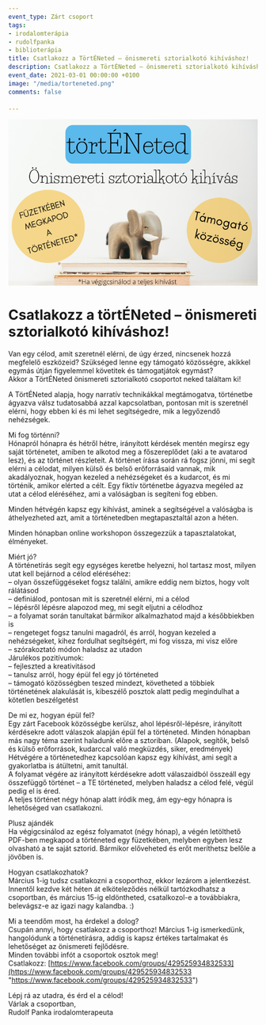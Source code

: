 ```yaml
---
event_type: Zárt csoport
tags:
- irodalomterápia
- rudolfpanka
- biblioterápia
title: Csatlakozz a TörtÉNeted – önismereti sztorialkotó kihíváshoz!
description: Csatlakozz a TörtÉNeted – önismereti sztorialkotó kihíváshoz!
event_date: 2021-03-01 00:00:00 +0100
image: "/media/torteneted.png"
comments: false

---
```

![](/media/torteneted.png)

# Csatlakozz a törtÉNeted – önismereti sztorialkotó kihíváshoz!

Van egy célod, amit szeretnél elérni, de úgy érzed, nincsenek hozzá megfelelő eszközeid? Szükséged lenne egy támogató közösségre, akikkel egymás útján figyelemmel követitek és támogatjátok egymást?  
Akkor a TörtÉNeted önismereti sztorialkotó csoportot neked találtam ki!

A TörtÉNeted alapja, hogy narratív technikákkal megtámogatva, történetbe ágyazva válsz tudatosabbá azzal kapcsolatban, pontosan mit is szeretnél elérni, hogy ebben ki és mi lehet segítségedre, mik a legyőzendő nehézségek.

Mi fog történni?  
Hónapról hónapra és hétről hétre, irányított kérdések mentén megírsz egy saját történetet, amiben te alkotod meg a főszereplődet (aki a te avatarod lesz), és az történet részleteit. A történet írása során rá fogsz jönni, mi segít elérni a célodat, milyen külső és belső erőforrásaid vannak, mik akadályoznak, hogyan kezeled a nehézségeket és a kudarcot, és mi történik, amikor elérted a célt. Egy fiktív történetbe ágyazva megéled az utat a célod eléréséhez, ami a valóságban is segíteni fog ebben.

Minden hétvégén kapsz egy kihívást, aminek a segítségével a valóságba is áthelyezheted azt, amit a történetedben megtapasztaltál azon a héten.

Minden hónapban online workshopon összegezzük a tapasztalatokat, élményeket.

Miért jó?  
A történetírás segít egy egységes keretbe helyezni, hol tartasz most, milyen utat kell bejárnod a célod eléréséhez:  
– olyan összefüggéseket fogsz találni, amikre eddig nem biztos, hogy volt rálátásod  
– definiálod, pontosan mit is szeretnél elérni, mi a célod  
– lépésről lépésre alapozod meg, mi segít eljutni a célodhoz  
– a folyamat során tanultakat bármikor alkalmazhatod majd a későbbiekben is  
– rengeteget fogsz tanulni magadról, és arról, hogyan kezeled a nehézségeket, kihez fordulhat segítségért, mi fog vissza, mi visz előre  
– szórakoztató módon haladsz az utadon  
Járulékos pozitívumok:  
– fejleszted a kreativitásod  
– tanulsz arról, hogy épül fel egy jó történeted  
– támogató közösségben teszed mindezt, követheted a többiek történetének alakulását is, kibeszélő posztok alatt pedig megindulhat a kötetlen beszélgetést

De mi ez, hogyan épül fel?  
Egy zárt Facebook közösségbe kerülsz, ahol lépésről-lépésre, irányított kérdésekre adott válaszok alapján épül fel a történeted. Minden hónapban más nagy téma szerint haladunk előre a sztoriban. (Alapok, segítők, belső és külső erőforrások, kudarccal való megküzdés, siker, eredmények)  
Hétvégére a történetedhez kapcsolóan kapsz egy kihívást, ami segít a gyakorlatba is átültetni, amit tanultál.  
A folyamat végére az irányított kérdésekre adott válaszaidból összeáll egy összefüggő történet – a TE történeted, melyben haladsz a célod felé, végül pedig el is éred.  
A teljes történet négy hónap alatt íródik meg, ám egy-egy hónapra is lehetőséged van csatlakozni.

Plusz ajándék  
Ha végigcsinálod az egész folyamatot (négy hónap), a végén letölthető PDF-ben megkapod a történeted egy füzetkében, melyben egyben lesz olvasható a te saját sztorid. Bármikor előveheted és erőt meríthetsz belőle a jövőben is.

Hogyan csatlakozhatok?  
Március 1-ig tudsz csatlakozni a csoporthoz, ekkor lezárom a jelentkezést. Innentől kezdve két héten át elköteleződés nélkül tartózkodhatsz a csoportban, és március 15-ig eldöntheted, csatalkozol-e a továbbiakra, belevágsz-e az igazi nagy kalandba. :)

Mi a teendőm most, ha érdekel a dolog?  
Csupán annyi, hogy csatlakozz a csoporthoz! Március 1-ig ismerkedünk, hangolódunk a történetírásra, addig is kapsz értékes tartalmakat és lehetőséget az önismereti fejlődésre.  
Minden további infót a csoportok osztok meg!  
Csatlakozz: [https://www.facebook.com/groups/429525934832533](https://www.facebook.com/groups/429525934832533 "https://www.facebook.com/groups/429525934832533")

Lépj rá az utadra, és érd el a célod!  
Várlak a csoportban,  
Rudolf Panka irodalomterapeuta